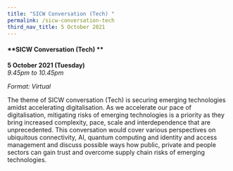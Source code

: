 ```yaml
---
title: "SICW Conversation (Tech) "
permalink: /sicw-conversation-tech
third_nav_title: 5 October 2021
---
```

#### **SICW Conversation (Tech) **

**5 October 2021 (Tuesday)**  
*9.45pm to 10.45pm*

*Format: Virtual*

The theme of SICW conversation (Tech) is securing emerging technologies amidst accelerating digitalisation. As we accelerate our pace of digitalisation, mitigating risks of emerging technologies is a priority as they bring increased complexity, pace, scale and interdependence that are unprecedented. This conversation would cover various perspectives on ubiquitous connectivity, AI, quantum computing and identity and access management and discuss possible ways how public, private and people sectors can gain trust and overcome supply chain risks of emerging technologies.